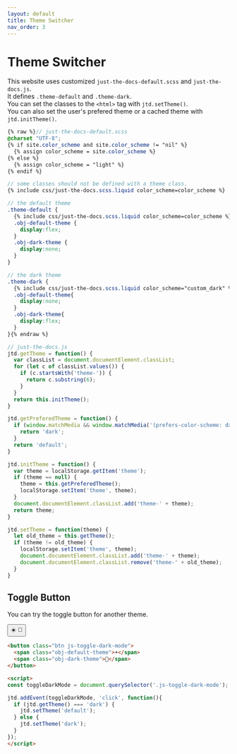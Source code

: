 ```yaml
---
layout: default
title: Theme Switcher
nav_order: 3
---
```


# Theme Switcher

This website uses customized `just-the-docs-default.scss` and `just-the-docs.js`.  
It defines `.theme-default` and `.theme-dark`.  
You can set the classes to the `<html>` tag with `jtd.setTheme()`.  
You can also set the user's prefered theme or a cached theme with `jtd.initTheme()`.  

```scss
{% raw %}// just-the-docs-default.scss
@charset "UTF-8";
{% if site.color_scheme and site.color_scheme != "nil" %}
  {% assign color_scheme = site.color_scheme %}
{% else %}
  {% assign color_scheme = "light" %}
{% endif %}

// some classes should not be defined with a theme class.
{% include css/just-the-docs.scss.liquid color_scheme=color_scheme %}

// the default theme
.theme-default {
  {% include css/just-the-docs.scss.liquid color_scheme=color_scheme %}
  .obj-default-theme {
    display:flex;
  }
  .obj-dark-theme {
    display:none;
  }
}

// the dark theme
.theme-dark {
  {% include css/just-the-docs.scss.liquid color_scheme="custom_dark" %}
  .obj-default-theme{
    display:none;
  }
  .obj-dark-theme{
    display:flex;
  }
}{% endraw %}
```

```js
// just-the-docs.js
jtd.getTheme = function() {
  var classList = document.documentElement.classList;
  for (let c of classList.values()) {
    if (c.startsWith('theme-')) {
      return c.substring(6);
    }
  }
  return this.initTheme();
}

jtd.getPreferedTheme = function() {
  if (window.matchMedia && window.matchMedia('(prefers-color-scheme: dark)').matches) {
    return 'dark';
  }
  return 'default';
}

jtd.initTheme = function() {
  var theme = localStorage.getItem('theme');
  if (theme == null) {
    theme = this.getPreferedTheme();
    localStorage.setItem('theme', theme);
  }
  document.documentElement.classList.add('theme-' + theme);
  return theme;
}

jtd.setTheme = function(theme) {
  let old_theme = this.getTheme();
  if (theme != old_theme) {
    localStorage.setItem('theme', theme);
    document.documentElement.classList.add('theme-' + theme);
    document.documentElement.classList.remove('theme-' + old_theme);
  }
}
```

## Toggle Button

You can try the toggle button for another theme.  

<button class="btn js-toggle-dark-mode">
  <span class="obj-default-theme">☀️</span>
  <span class="obj-dark-theme">🌙</span>
</button>

<script>
const toggleDarkMode = document.querySelector('.js-toggle-dark-mode');

jtd.addEvent(toggleDarkMode, 'click', function(){
  if (jtd.getTheme() === 'dark') {
    jtd.setTheme('default');
  } else {
    jtd.setTheme('dark');
  }
});
</script>

```html
<button class="btn js-toggle-dark-mode">
  <span class="obj-default-theme">☀️</span>
  <span class="obj-dark-theme">🌙</span>
</button>

<script>
const toggleDarkMode = document.querySelector('.js-toggle-dark-mode');

jtd.addEvent(toggleDarkMode, 'click', function(){
  if (jtd.getTheme() === 'dark') {
    jtd.setTheme('default');
  } else {
    jtd.setTheme('dark');
  }
});
</script>
```
